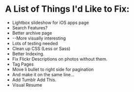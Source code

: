 A List of Things I'd Like to Fix:
=================================

* Lightbox slideshow for iOS apps page
* Search Features?
* Better archive page
*   --More visually interesting
* Lots of testing needed
* Clean up CSS (Less or Sass)
* Better Indexing.
* Fix Flickr Descriptions on photos without them.
* Tag Pages
* Move li bullet to right side for pagination 
*   And make it on the same line...
* Add Tumblr Add This.
* Visual Resume